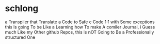 # schlong  
a Transpiler that Translate a Code to Safe c Code 1:1 with Some exceptions  
this Is going To be Like a Learning how To make A comiler Journal, i Guess  
much Like my Other github Repos, this Is nOT Going to Be a Professionally structured One  
